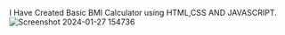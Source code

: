 I Have Created Basic BMI Calculator using HTML,CSS AND JAVASCRIPT.
![Screenshot 2024-01-27 154736](https://github.com/sampathreddygoluguri/Cognorise-Infotech/assets/146423494/a08d6db9-d18d-4640-ac67-7c7e5959fc2e)
